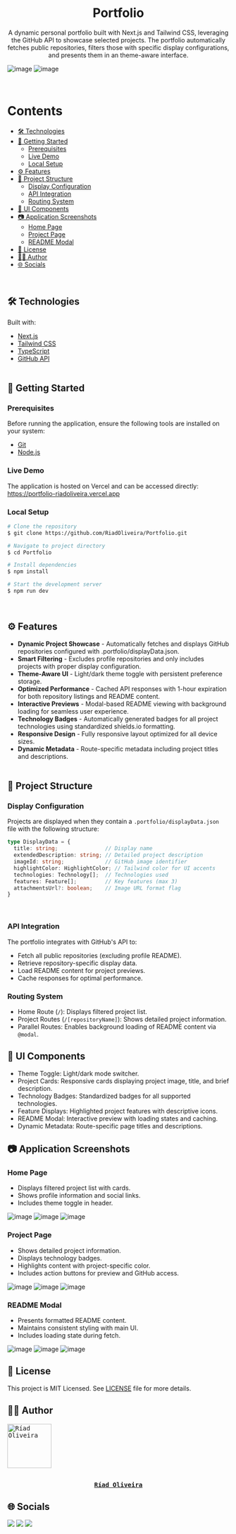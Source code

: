 <h1 align="center">Portfolio</h1>

<p align="center">
  A dynamic personal portfolio built with Next.js and Tailwind CSS, leveraging the GitHub API to showcase selected projects. The portfolio automatically fetches public repositories, filters those with specific display configurations, and presents them in an theme-aware interface.
</p>

![image](https://github.com/user-attachments/assets/3887ca9a-bdc8-4b51-969c-7d21bcadd62b)
![image](https://img.shields.io/github/license/RiadOliveira/Portfolio)

<br/>

Contents
=================
<!--ts-->
* [🛠️ Technologies](#technologies)
* [🚀 Getting Started](#getting-started)
  * [Prerequisites](#prerequisites)
  * [Live Demo](#demo)
  * [Local Setup](#setup)
* [⚙️ Features](#features)
* [📂 Project Structure](#structure)
  * [Display Configuration](#display-config)
  * [API Integration](#api-integration)
  * [Routing System](#routing)
* [🎨 UI Components](#components)
* [📷 Application Screenshots](#screenshots)
  * [Home Page](#home)
  * [Project Page](#project)
  * [README Modal](#modal)
* [📝 License](#license)
* [👨‍💻 Author](#author)
* [🌐 Socials](#socials)
<!--te-->
<br/>

<h2 id="technologies">🛠️ Technologies</h2>
Built with:

* [Next.js](https://nextjs.org/)
* [Tailwind CSS](https://tailwindcss.com/)
* [TypeScript](https://www.typescriptlang.org/)
* [GitHub API](https://docs.github.com/en/rest) <br/><br/>

<h2 id="getting-started">🚀 Getting Started</h2>

<h3 id="prerequisites">Prerequisites</h3>

Before running the application, ensure the following tools are installed on your system:
* [Git](https://git-scm.com)
* [Node.js](https://nodejs.org/en/)

<h3 id="demo">Live Demo</h3>
The application is hosted on Vercel and can be accessed directly:
<a href="https://portfolio-riadoliveira.vercel.app">https://portfolio-riadoliveira.vercel.app</a>

<h3 id="setup">Local Setup</h3>
  
```bash
# Clone the repository
$ git clone https://github.com/RiadOliveira/Portfolio.git

# Navigate to project directory
$ cd Portfolio

# Install dependencies
$ npm install

# Start the development server
$ npm run dev
```

<br/>

<h2 id="features">⚙️ Features</h2>

- **Dynamic Project Showcase** - Automatically fetches and displays GitHub repositories configured with .portfolio/displayData.json.
- **Smart Filtering** - Excludes profile repositories and only includes projects with proper display configuration.
- **Theme-Aware UI** - Light/dark theme toggle with persistent preference storage.
- **Optimized Performance** - Cached API responses with 1-hour expiration for both repository listings and README content.
- **Interactive Previews** - Modal-based README viewing with background loading for seamless user experience.
- **Technology Badges** - Automatically generated badges for all project technologies using standardized shields.io formatting.
- **Responsive Design** - Fully responsive layout optimized for all device sizes.
- **Dynamic Metadata** - Route-specific metadata including project titles and descriptions. <br/><br/>

<h2 id="structure">📂 Project Structure</h2>

<h3 id="display-config">Display Configuration</h3>

Projects are displayed when they contain a ```.portfolio/displayData.json``` file with the following structure:
```ts
type DisplayData = {
  title: string;               // Display name
  extendedDescription: string; // Detailed project description
  imageId: string;             // GitHub image identifier
  highlightColor: HighlightColor; // Tailwind color for UI accents
  technologies: Technology[];  // Technologies used
  features: Feature[];         // Key features (max 3)
  attachmentsUrl?: boolean;    // Image URL format flag
}
```

<br/>

<h3 id="api-integration">API Integration</h3>
The portfolio integrates with GitHub's API to:

* Fetch all public repositories (excluding profile README).
* Retrieve repository-specific display data.
* Load README content for project previews.
* Cache responses for optimal performance.

<h3 id="routing">Routing System</h3>

* Home Route (```/```): Displays filtered project list.
* Project Routes (```/[repositoryName]```): Shows detailed project information.
* Parallel Routes: Enables background loading of README content via ```@modal```.

<h2 id="components">🎨 UI Components</h2>

* Theme Toggle: Light/dark mode switcher.
* Project Cards: Responsive cards displaying project image, title, and brief description.
* Technology Badges: Standardized badges for all supported technologies.
* Feature Displays: Highlighted project features with descriptive icons.
* README Modal: Interactive preview with loading states and caching.
* Dynamic Metadata: Route-specific page titles and descriptions.

<h2 id="screenshots">📷 Application Screenshots</h2>

<h3 id="home">Home Page</h3>

* Displays filtered project list with cards.
* Shows profile information and social links.
* Includes theme toggle in header.

![image](https://github.com/user-attachments/assets/3887ca9a-bdc8-4b51-969c-7d21bcadd62b)
![image](https://github.com/user-attachments/assets/d27a278f-c49a-4e0d-935b-3712bdd88264)
![image](https://github.com/user-attachments/assets/507009ea-42f6-49c5-b246-2daca9827c45)

<h3 id="project">Project Page</h3>

* Shows detailed project information.
* Displays technology badges.
* Highlights content with project-specific color.
* Includes action buttons for preview and GitHub access.

![image](https://github.com/user-attachments/assets/a4658f7a-8235-41ef-a439-b9dfc6769ce4)
![image](https://github.com/user-attachments/assets/f971b8d3-2dcd-446d-a12c-a2c28192f7fe)
![image](https://github.com/user-attachments/assets/0bb03bd7-1926-43a0-9060-c8db5aa807bd)

<h3 id="modal">README Modal</h3>

* Presents formatted README content.
* Maintains consistent styling with main UI.
* Includes loading state during fetch.

![image](https://github.com/user-attachments/assets/a822e593-bb9a-4d13-b73a-960a06cdc969)
![image](https://github.com/user-attachments/assets/1fa939cc-12fa-4e03-b373-89a5eb1265dd)
![image](https://github.com/user-attachments/assets/96c40de1-64f5-43e6-9c42-b5098b5c17ba)

<h2 id="license">📝 License</h2>
This project is MIT Licensed. See <a href="https://github.com/RiadOliveira/Tradelous-desktop/blob/main/LICENSE">LICENSE</a> file for more details.

<br/>

<h2 id="author">👨‍💻 Author</h2>

<kbd>
  <a href="https://github.com/RiadOliveira">
    <img src="https://avatars.githubusercontent.com/u/69125013?v=4" width="100" alt="Ríad Oliveira"/>
    <br/><br/>
    <p align="center"><b>Ríad Oliveira</b></p>
  </a>
</kbd>

## 🌐 Socials

<div id="socials">
  <a href = "mailto:riad.oliveira@hotmail.com"><img class="badge" src="https://img.shields.io/badge/Microsoft_Outlook-0078D4?style=for-the-badge&logo=microsoft-outlook&logoColor=white" target="_blank"/></a>
  <a href = "mailto:riad.oliveira@gmail.com"><img class="badge" src="https://img.shields.io/badge/Gmail-D14836?style=for-the-badge&logo=gmail&logoColor=white" target="_blank"/></a>
  <a href="https://www.linkedin.com/in/ríad-oliveira" target="_blank"><img class="badge" src="https://img.shields.io/badge/-LinkedIn-%230077B5?style=for-the-badge&logo=linkedin&logoColor=white" target="_blank"/></a>
</div>
